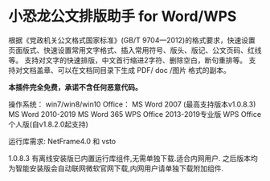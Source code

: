 # 小恐龙公文排版助手 for Word/WPS



根据《党政机关公文格式国家标准》(GB/T 9704—2012)的格式要求，快速设置页面版式、快速设置常用文字格式、插入常用符号、版头、版记、公文页码、红线等。
支持对文字的快速排版，中文首行缩进2字符、删除空白，断句重排等。
支持对文档盖章、可以在文档同目录下生成 PDF/ doc /图片 格式的副本。


**本插件完全免费，承诺不含任何恶意代码。**


操作系统： win7/win8/win10
Office： 
         MS Word 2007 (最高支持版本v1.0.8.3)
         MS Word 2010-2019
         MS Word 365
         WPS Office 2013-2019专业版
         WPS Office 个人版(自v1.8.2.0起支持)

运行库需求: NetFrame4.0 和 vsto

1.0.8.3 有离线安装版已内置运行库组件,无需单独下载.适合内网用户.
之后版本均为智能安装版会自动联网微软官网下载,内网用户请单独下载附加组件.


